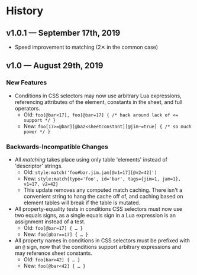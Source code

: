 # History

## v1.0.1 — September 17th, 2019

* Speed improvement to matching (2✕ in the common case)


## v1.0 — August 29th, 2019

### New Features
* Conditions in CSS selectors may now use arbitrary Lua expressions,
  referencing attributes of the element, constants in the sheet, and full operators.
  * Old: `foo[@bar<17], foo[@bar=17] { /* hack around lack of <= support */ }`
  * New: `foo[17>=@bar][@baz<sheetconstant][@jim~=true] { /* so much power */ }`

### Backwards-Incompatible Changes
* All _matching_ takes place using only table 'elements' instead of 'descriptor' strings.
  * Old: `style:match('foo#bar.jim.jam[@v1=17][@v2=42]')`
  * New: `style:match{type='foo', id='bar', tags={jim=1, jam=1}, v1=17, v2=42}`
  * This update removes any computed match caching.
    There isn't a convenient string to hang the cache off of,
    and caching based on element tables will break if the table is mutated.
* All property-equality tests in conditions CSS selectors must now use two equals signs,
  as a single equals sign in a Lua expression is an assignment instead of a test.
  * Old: `foo[@bar=17] { … }`
  * New: `foo[@bar==17] { … }`
* All property names in conditions in CSS selectors must be prefixed with an `@` sign,
  now that the conditions support arbitrary expressions and may reference sheet constants.
  * Old: `foo[bar>42] { … }`
  * New: `foo[@bar<42] { … }`
